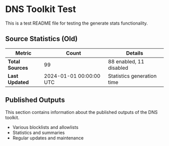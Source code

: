 # DNS Toolkit Test

This is a test README file for testing the generate stats functionality.

<!-- STATS_START -->
## Source Statistics (Old)

| Metric | Count | Details |
|--------|-------|---------|
| **Total Sources** | 99 | 88 enabled, 11 disabled |
| **Last Updated** | 2024-01-01 00:00:00 UTC | Statistics generation time |
<!-- STATS_END -->

## Published Outputs

This section contains information about the published outputs of the DNS toolkit.

- Various blocklists and allowlists
- Statistics and summaries
- Regular updates and maintenance
